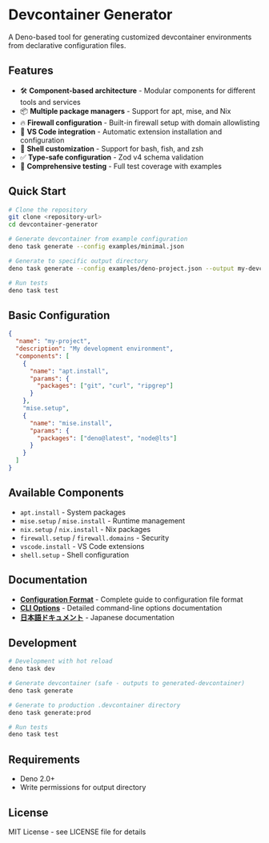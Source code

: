 # Devcontainer Generator

A Deno-based tool for generating customized devcontainer environments from declarative configuration files.

## Features

- 🛠️ **Component-based architecture** - Modular components for different tools and services
- 📦 **Multiple package managers** - Support for apt, mise, and Nix
- 🔥 **Firewall configuration** - Built-in firewall setup with domain allowlisting
- 🎨 **VS Code integration** - Automatic extension installation and configuration
- 🐚 **Shell customization** - Support for bash, fish, and zsh
- ✅ **Type-safe configuration** - Zod v4 schema validation
- 🧪 **Comprehensive testing** - Full test coverage with examples

## Quick Start

```bash
# Clone the repository
git clone <repository-url>
cd devcontainer-generator

# Generate devcontainer from example configuration
deno task generate --config examples/minimal.json

# Generate to specific output directory
deno task generate --config examples/deno-project.json --output my-devcontainer

# Run tests
deno task test
```

## Basic Configuration

```json
{
  "name": "my-project",
  "description": "My development environment",
  "components": [
    {
      "name": "apt.install",
      "params": {
        "packages": ["git", "curl", "ripgrep"]
      }
    },
    "mise.setup",
    {
      "name": "mise.install",
      "params": {
        "packages": ["deno@latest", "node@lts"]
      }
    }
  ]
}
```

## Available Components

- `apt.install` - System packages
- `mise.setup` / `mise.install` - Runtime management
- `nix.setup` / `nix.install` - Nix packages
- `firewall.setup` / `firewall.domains` - Security
- `vscode.install` - VS Code extensions
- `shell.setup` - Shell configuration

## Documentation

- **[Configuration Format](docs/config-format.md)** - Complete guide to configuration file format
- **[CLI Options](docs/cli-options.md)** - Detailed command-line options documentation
- **[日本語ドキュメント](README.ja.md)** - Japanese documentation

## Development

```bash
# Development with hot reload
deno task dev

# Generate devcontainer (safe - outputs to generated-devcontainer)
deno task generate

# Generate to production .devcontainer directory
deno task generate:prod

# Run tests
deno task test
```

## Requirements

- Deno 2.0+
- Write permissions for output directory

## License

MIT License - see LICENSE file for details